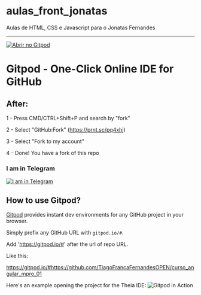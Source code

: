 # aulas_front_jonatas
Aulas de HTML, CSS e Javascript para o Jonatas Fernandes

------------------


[![Abrir no Gitpod](https://gitpod.io/button/open-in-gitpod.svg)](https://gitpod.io/#https://github.com/ministracao-aulas/aulas_front_jonatas)


# Gitpod - One-Click Online IDE for GitHub

## After:

1 - Press CMD/CTRL+Shift+P and search by "fork" 

2 - Select "GitHub:Fork" (https://prnt.sc/pq4xhj)

3 - Select "Fork to my account"

4 - Done! You have a fork of this repo


### I am in Telegram
[![I am in Telegram](https://telegram.org/img/tgme/LogoBig_1x.png?1)](https://telegram.me/tiagofrancafernandes)


## How to use Gitpod?


[Gitpod](https://gitpod.io) provides instant dev environments for any GitHub project in your browser.

Simply prefix any GitHub URL with `gitpod.io/#`.

Add 'https://gitpod.io/#' after the url of repo URL.

Like this:

https://gitpod.io/#https://github.com/TiagoFrancaFernandesOPEN/curso_angular_mpro_01


Here's an example opening the project for the Theia IDE:
![Gitpod in Action](https://user-images.githubusercontent.com/372735/56347462-97379f80-61c4-11e9-972d-6bbb233eb883.png)


